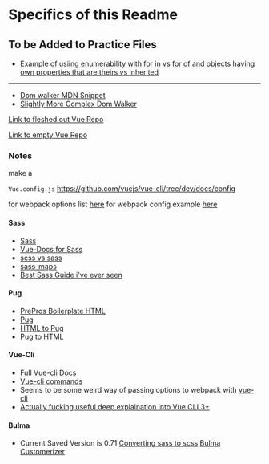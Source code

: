 # Specifics of this Readme

## To be Added to Practice Files 
- [Example of usiing enumerability with for in vs for of and objects having own properties  that are theirs vs inherited](https://developer.mozilla.org/en-US/docs/Web/JavaScript/Enumerability_and_ownership_of_properties)
_________________
- [Dom walker MDN Snippet](https://developer.mozilla.org/en-US/docs/Web/API/Document/createTreeWalker#Example)
- [Slightly More Complex Dom Walker](https://gist.github.com/Tor020/dba961ce514cbd802b712b4bac55c79d)
<!---
- [] ()

- [] ()

- [] ()

- [] ()

- [] ()

- [] ()

- [] ()

- [] ()

- [] ()

_________________
--->

[Link to fleshed out Vue Repo](https://github.com/Tor020/Webpack3-Cli-Vue) 

[Link to empty Vue Repo](https://github.com/Tor020/Empty-Vue)

### Notes

make a  

```Vue.config.js```
https://github.com/vuejs/vue-cli/tree/dev/docs/config

for webpack options list [here](https://github.com/vuejs/vue-cli/tree/dev/docs/config)
for webpack config example [here](https://github.com/vuejs/vue-cli/blob/dev/docs/guide/webpack.md#simple-configuration)


#### Sass
- [Sass](https://github.com/vuejs/vue-cli/blob/dev/docs/css.md)
- [Vue-Docs for Sass](https://github.com/vuejs/vue-cli/blob/dev/docs/css.md)
- [scss vs sass](https://stackoverflow.com/questions/5654447/whats-the-difference-between-scss-and-sass)
- [sass-maps](https://www.sitepoint.com/using-sass-maps/)
- [Best Sass Guide i've ever seen](https://anotheruiguy.gitbooks.io/sassintherealworld_book-i/handy-tools/default-flag.html)

#### Pug
- [PrePros Boilerplate HTML](https://github.com/Tor020/preprosboilerplate/tree/master/Dev)
- [Pug](https://gist.github.com/gearmobile/e1be3359a667eb1e555b2c461955e800)
- [HTML to Pug](https://html-to-pug.com/)
- [Pug to HTML](https://pughtml.com/)

#### Vue-Cli
- [Full Vue-cli Docs](https://github.com/vuejs/vue-cli/tree/dev/docs)
- [Vue-cli commands](https://github.com/vuejs/vue-cli/blob/dev/docs/cli.md)
- Seems to be some weird way of passing options to webpack with [vue-cli](https://github.com/vuejs/vue-cli/blob/dev/docs/webpack.md#inspecting-the-projects-webpack-config) 
- [Actually fucking useful deep explaination into Vue CLI 3+](https://blog.logrocket.com/vue-cli-3-the-deep-dive-41dff070ac4a)

#### Bulma 
- Current Saved Version is 0.71
[Converting sass to scss](https://www.quora.com/Is-there-a-way-to-batch-convert-scss-files-into-sass-files)
[Bulma Customerizer](https://bulma-customizer.bstash.io/)

